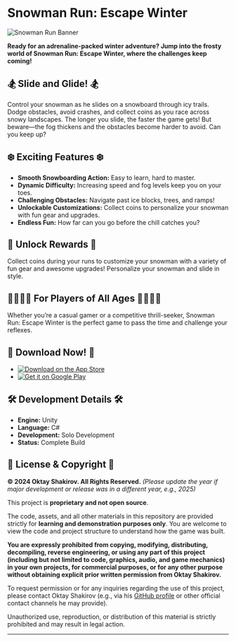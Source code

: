 # Snowman Run: Escape Winter

![Snowman Run Banner](https://oktayshakirov.com/assets/images/projects/snowman-run.png)

**Ready for an adrenaline-packed winter adventure? Jump into the frosty world of Snowman Run: Escape Winter, where the challenges keep coming!**

## 🏂 Slide and Glide! 🏂

Control your snowman as he slides on a snowboard through icy trails. Dodge obstacles, avoid crashes, and collect coins as you race across snowy landscapes. The longer you slide, the faster the game gets! But beware—the fog thickens and the obstacles become harder to avoid. Can you keep up?

## ❄️ Exciting Features ❄️

* **Smooth Snowboarding Action:** Easy to learn, hard to master.
* **Dynamic Difficulty:** Increasing speed and fog levels keep you on your toes.
* **Challenging Obstacles:** Navigate past ice blocks, trees, and ramps!
* **Unlockable Customizations:** Collect coins to personalize your snowman with fun gear and upgrades.
* **Endless Fun:** How far can you go before the chill catches you?

## 🎁 Unlock Rewards 🎁

Collect coins during your runs to customize your snowman with a variety of fun gear and awesome upgrades! Personalize your snowman and slide in style.

## 👨‍👩‍👧‍👦 For Players of All Ages 👨‍👩‍👧‍👦

Whether you’re a casual gamer or a competitive thrill-seeker, Snowman Run: Escape Winter is the perfect game to pass the time and challenge your reflexes.

## 📱 Download Now! 📱

* <a href="https://apps.apple.com/de/app/snowman-run-winter-escape/id6739736566?l=en-GB">
        <img src="https://img.shields.io/badge/App_Store-0D96F6?style=for-the-badge&logo=app-store&logoColor=white" alt="Download on the App Store" />
    </a>
* <a href="https://play.google.com/store/apps/details?id=com.ShaDev.SnowmanRun">
        <img src="https://img.shields.io/badge/Google_Play-414141?style=for-the-badge&logo=google-play&logoColor=white" alt="Get it on Google Play" />
    </a>

## 🛠️ Development Details 🛠️

* **Engine:** Unity
* **Language:** C#
* **Development:** Solo Development
* **Status:** Complete Build

## 📜 License & Copyright 📜

**© 2024 Oktay Shakirov. All Rights Reserved.** *(Please update the year if major development or release was in a different year, e.g., 2025)*

This project is **proprietary and not open source**.

The code, assets, and all other materials in this repository are provided strictly for **learning and demonstration purposes only**. You are welcome to view the code and project structure to understand how the game was built.

**You are expressly prohibited from copying, modifying, distributing, decompiling, reverse engineering, or using any part of this project (including but not limited to code, graphics, audio, and game mechanics) in your own projects, for commercial purposes, or for any other purpose without obtaining explicit prior written permission from Oktay Shakirov.**

To request permission or for any inquiries regarding the use of this project, please contact Oktay Shakirov (e.g., via his [GitHub profile](https://github.com/oktayshakirov) or other official contact channels he may provide).

Unauthorized use, reproduction, or distribution of this material is strictly prohibited and may result in legal action.

---
